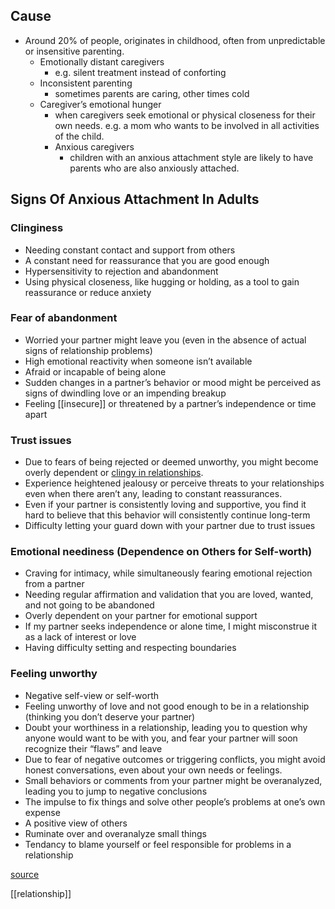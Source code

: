 ## Cause
- Around 20% of people, originates in childhood, often from unpredictable or insensitive parenting.
	- Emotionally distant caregivers
		- e.g. silent treatment instead of conforting
	- Inconsistent parenting
		- sometimes parents are caring, other times cold
	- Caregiver’s emotional hunger
		- when caregivers seek emotional or physical closeness for their own needs. 
		  e.g. a mom who wants to be involved in all activities of the child.
	  - Anxious caregivers
		  - children with an anxious attachment style are likely to have parents who are also anxiously attached.

## Signs Of Anxious Attachment In Adults
### Clinginess
- Needing constant contact and support from others
- A constant need for reassurance that you are good enough
- Hypersensitivity to rejection and abandonment
- Using physical closeness, like hugging or holding, as a tool to gain reassurance or reduce anxiety
### Fear of abandonment 
- Worried your partner might leave you (even in the absence of actual signs of relationship problems)
- High emotional reactivity when someone isn’t available
- Afraid or incapable of being alone
- Sudden changes in a partner’s behavior or mood might be perceived as signs of dwindling love or an impending breakup
- Feeling [[insecure]] or threatened by a partner’s independence or time apart
### Trust issues
- Due to fears of being rejected or deemed unworthy, you might become overly dependent or [clingy in relationships](https://www.simplypsychology.org/signs-of-a-clingy-boyfriend.html).
- Experience heightened jealousy or perceive threats to your relationships even when there aren’t any, leading to constant reassurances.
- Even if your partner is consistently loving and supportive, you find it hard to believe that this behavior will consistently continue long-term
- Difficulty letting your guard down with your partner due to trust issues
### Emotional neediness **(Dependence on Others for Self-worth)**
- Craving for intimacy, while simultaneously fearing emotional rejection from a partner
- Needing regular affirmation and validation that you are loved, wanted, and not going to be abandoned
- Overly dependent on your partner for emotional support
- If my partner seeks independence or alone time, I might misconstrue it as a lack of interest or love
- Having difficulty setting and respecting boundaries
### Feeling unworthy
- Negative self-view or self-worth
- Feeling unworthy of love and not good enough to be in a relationship (thinking you don’t deserve your partner)
- Doubt your worthiness in a relationship, leading you to question why anyone would want to be with you, and fear your partner will soon recognize their “flaws” and leave
- Due to fear of negative outcomes or triggering conflicts, you might avoid honest conversations, even about your own needs or feelings.
- Small behaviors or comments from your partner might be overanalyzed, leading you to jump to negative conclusions
- The impulse to fix things and solve other people’s problems at one’s own expense
- A positive view of others
- Ruminate over and overanalyze small things
- Tendancy to blame yourself or feel responsible for problems in a relationship

[source](https://www.simplypsychology.org/anxious-attachment-style.html)

[[relationship]]